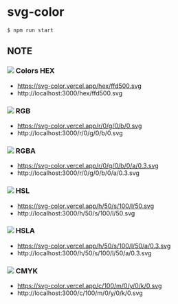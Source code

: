 # svg-color

```
$ npm run start
```

## NOTE

### ![](https://svg-color.vercel.app/hex/ffd500.svg) Colors HEX
- https://svg-color.vercel.app/hex/ffd500.svg
- http://localhost:3000/hex/ffd500.svg

### ![](https://svg-color.vercel.app/r/0/g/0/b/0.svg) RGB
- https://svg-color.vercel.app/r/0/g/0/b/0.svg
- http://localhost:3000/r/0/g/0/b/0.svg

### ![](https://svg-color.vercel.app/r/0/g/0/b/0/a/0.3.svg) RGBA
- https://svg-color.vercel.app/r/0/g/0/b/0/a/0.3.svg
- http://localhost:3000/r/0/g/0/b/0/a/0.3.svg

### ![](https://svg-color.vercel.app/h/50/s/100/l/50.svg) HSL
- https://svg-color.vercel.app/h/50/s/100/l/50.svg
- http://localhost:3000/h/50/s/100/l/50.svg

### ![](https://svg-color.vercel.app/h/50/s/100/l/50/a/0.3.svg) HSLA
- https://svg-color.vercel.app/h/50/s/100/l/50/a/0.3.svg
- http://localhost:3000/h/50/s/100/l/50/a/0.3.svg

### ![](https://svg-color.vercel.app/c/100/m/0/y/0/k/0.svg) CMYK
- https://svg-color.vercel.app/c/100/m/0/y/0/k/0.svg
- http://localhost:3000/c/100/m/0/y/0/k/0.svg
